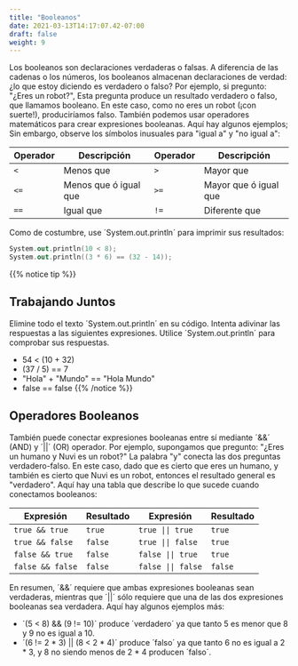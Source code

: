 ```yaml
---
title: "Booleanos"
date: 2021-03-13T14:17:07.42-07:00
draft: false
weight: 9
---
```

Los booleanos son declaraciones verdaderas o falsas. A diferencia de las cadenas o los números, los booleanos almacenan declaraciones de verdad: ¿lo que estoy diciendo es verdadero o falso? Por ejemplo, si pregunto: "¿Eres un robot?", Esta pregunta produce un resultado verdadero o falso, que llamamos booleano. En este caso, como no eres un robot (¡con suerte!), produciríamos falso. También podemos usar operadores matemáticos para crear expresiones booleanas. Aquí hay algunos ejemplos; Sin embargo, observe los símbolos inusuales para "igual a" y "no igual a":

| Operador | Descripción           | Operador | Descripción              |
| -------- | --------------------- | -------- | ------------------------ |
| `<`      | Menos que             | `>`      | Mayor que                |
| `<=`     | Menos que ó igual que | `>=`     | Mayor que ó igual que    |
| `==`     | Igual que             | `!=`     | Diferente que            |

Como de costumbre, use ´System.out.println´ para imprimir sus resultados:

```kotlin
System.out.println(10 < 8);
System.out.println((3 * 6) == (32 - 14));
```
{{% notice tip %}}
## Trabajando Juntos

Elimine todo el texto ´System.out.println´ en su código. Intenta adivinar las respuestas a las siguientes expresiones. Utilice ´System.out.println´ para comprobar sus respuestas.

- 54 < (10 + 32)
- (37 / 5) == 7
- "Hola" + "Mundo" == "Hola Mundo"
- false == false
{{% /notice %}}

## Operadores Booleanos

También puede conectar expresiones booleanas entre sí mediante ´&&´ (AND) y ´||´ (OR) operador. Por ejemplo, supongamos que pregunto: "¿Eres un humano y Nuvi es un robot?" La palabra "y" conecta las dos preguntas verdadero-falso. En este caso, dado que es cierto que eres un humano, y también es cierto que Nuvi es un robot, entonces el resultado general es "verdadero". Aquí hay una tabla que describe lo que sucede cuando conectamos booleanos:  

| Expresión                   | Resultado  | Expresión                            | Resultado  |
| --------------------------- | -------- | ------------------------------------- | ------- |
| <code>true && true</code>   | `true`   | <code>true &#124;&#124; true</code>   | `true`  |
| <code>true && false</code>  | `false`  | <code>true &#124;&#124; false</code>  | `true`  |
| <code>false && true</code>  | `false`  | <code>false &#124;&#124; true</code>  | `true`  |
| <code>false && false</code> | `false`  | <code>false &#124;&#124; false</code> | `false` | 

En resumen, ´&&´ requiere que ambas expresiones booleanas sean verdaderas, mientras que ´||´ sólo requiere que una de las dos expresiones booleanas sea verdadera. Aquí hay algunos ejemplos más:

- ´(5 < 8) && (9 != 10)´ produce ´verdadero´ ya que tanto 5 es menor que 8 y 9 no es igual a 10.
- ´(6 != 2 * 3) || (8 < 2 * 4)´ produce ´falso´ ya que tanto 6 no es igual a 2 * 3, y 8 no siendo menos de 2 * 4 producen ´falso´.
